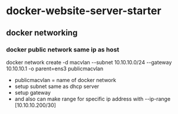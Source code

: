 # docker-website-server-starter
 
## docker networking
### docker public network same ip as host
docker network create -d macvlan --subnet 10.10.10.0/24 --gateway 10.10.10.1 -o parent=ens3 publicmacvlan
- publicmacvlan = name of docker network
- setup subnet same as dhcp server
- setup gateway
- and also can make range for specific ip address with --ip-range [10.10.10.200/30]
